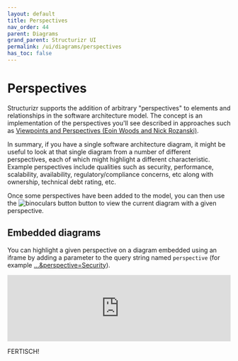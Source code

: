 ```yaml
---
layout: default
title: Perspectives
nav_order: 44
parent: Diagrams
grand_parent: Structurizr UI
permalink: /ui/diagrams/perspectives
has_toc: false
---
```


# Perspectives

Structurizr supports the addition of arbitrary "perspectives" to elements and relationships in the software
architecture model. The concept is an implementation of the perspectives you'll see described in approaches such as
[Viewpoints and Perspectives (Eoin Woods and Nick Rozanski)](https://www.viewpoints-and-perspectives.info/home/perspectives/).

In summary, if you have a single software architecture diagram, it might be useful to look at that single diagram from
a number of different perspectives, each of which might highlight a different characteristic.
Example perspectives include qualities such as security, performance, scalability, availability,
regulatory/compliance concerns, etc along with ownership, technical debt rating, etc.

Once some perspectives have been added to the model, you can then use the 
![binoculars button](../bootstrap-icons/binoculars.svg) button to view the current diagram with a given perspective.

## Embedded diagrams

You can highlight a given perspective on a diagram embedded using an iframe by adding a parameter to the query string
named `perspective` (for example [...&perspective=Security](https://structurizr.com/embed/38000?diagram=LiveDeployment&diagramSelector=false&iframe=cloudServiceSecurity&perspective=Security)).

<iframe id="cloudServiceSecurity" src="https://structurizr.com/embed/38000?diagram=LiveDeployment&diagramSelector=false&iframe=cloudServiceSecurity&perspective=Security" width="100%" marginwidth="0" marginheight="0" frameborder="0" scrolling="no" allowfullscreen="true" class="thumbnail"></iframe>

<script type="text/javascript" src="https://static.structurizr.com/js/structurizr-embed.js"></script>


FERTISCH!
